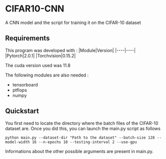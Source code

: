 # CIFAR10-CNN
A CNN model and the script for training it on the CIFAR-10 dataset

## Requirements

This program was developed with : 
|Module|Version|
|----|----|
|Pytorch|2.0.1|
|Torchvision|0.15.2|

The cuda version used was 11.8

The following modules are also needed :
- tensorboard
- ptflops
- numpy

## Quickstart

You first need to locate the directory where the batch files of the CIFAR-10 dataset are. Once you did this, you can launch the main.py script as follows


```
python main.py --dataset-dir "Path to the dataset" --batch-size 128 --model-width 16 --n-epochs 10 --testing-interval 2 --use-gpu
```

Informations about the other possible arguments are present in main.py.
